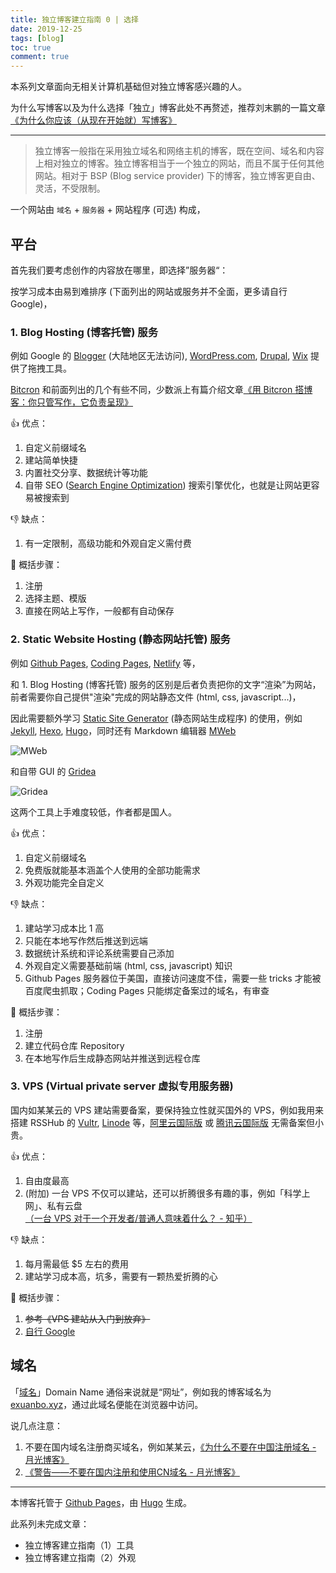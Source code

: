 ```yaml
---
title: 独立博客建立指南 0 | 选择
date: 2019-12-25
tags: [blog]
toc: true
comment: true
---
```


本系列文章面向无相关计算机基础但对独立博客感兴趣的人。

为什么写博客以及为什么选择「独立」博客此处不再赘述，推荐刘末鹏的一篇文章 [《为什么你应该（从现在开始就）写博客》](http://mindhacks.cn/2009/02/15/why-you-should-start-blogging-now/)

---

> 独立博客一般指在采用独立域名和网络主机的博客，既在空间、域名和内容上相对独立的博客。独立博客相当于一个独立的网站，而且不属于任何其他网站。相对于 BSP (Blog service provider) 下的博客，独立博客更自由、灵活，不受限制。

一个网站由 `域名` + `服务器` + 网站程序 (可选) 构成，

## 平台

首先我们要考虑创作的内容放在哪里，即选择”服务器“：

按学习成本由易到难排序 (下面列出的网站或服务并不全面，更多请自行 Google)，

### 1. Blog Hosting (博客托管) 服务

例如 Google 的 [Blogger](https://www.blogger.com/about/?hl=zh-CN) (大陆地区无法访问), [WordPress.com](https://wordpress.com/), [Drupal](https://www.drupal.org/), [Wix](https://www.wix.com/) 提供了拖拽工具。

[Bitcron](https://www.bitcron.com/) 和前面列出的几个有些不同，少数派上有篇介绍文章[《用 Bitcron 搭博客：你只管写作，它负责呈现》
](https://sspai.com/post/40675)

👍 优点：

1. 自定义前缀域名
1. 建站简单快捷
1. 内置社交分享、数据统计等功能
1. 自带 SEO ([Search Engine Optimization](https://zh.wikipedia.org/wiki/%E6%90%9C%E5%B0%8B%E5%BC%95%E6%93%8E%E6%9C%80%E4%BD%B3%E5%8C%96)) 搜索引擎优化，也就是让网站更容易被搜索到

👎 缺点：

1. 有一定限制，高级功能和外观自定义需付费

📝 概括步骤：

1. 注册
1. 选择主题、模版
1. 直接在网站上写作，一般都有自动保存

### 2. Static Website Hosting (静态网站托管) 服务

例如 [Github Pages](https://pages.github.com/), [Coding Pages](https://coding.net/help/doc/pages), [Netlify](https://www.netlify.com/) 等，

和 1. Blog Hosting (博客托管) 服务的区别是后者负责把你的文字“渲染”为网站，前者需要你自己提供"渲染"完成的网站静态文件 (html, css, javascript...)，

因此需要额外学习 [Static Site Generator](https://www.staticgen.com/) (静态网站生成程序) 的使用，例如 [Jekyll](https://jekyllrb.com/), [Hexo](https://hexo.io/), [Hugo](https://gohugo.io/)，同时还有 Markdown 编辑器 [MWeb](https://zh.mweb.im/)

![MWeb](/images/posts/mweb.jpg)

和自带 GUI 的 [Gridea](https://gridea.dev/)

![Gridea](/images/posts/gridea.png)

这两个工具上手难度较低，作者都是国人。

👍 优点：

1. 自定义前缀域名
1. 免费版就能基本涵盖个人使用的全部功能需求
1. 外观功能完全自定义

👎 缺点：

1. 建站学习成本比 1 高
1. 只能在本地写作然后推送到远端
1. 数据统计系统和评论系统需要自己添加
1. 外观自定义需要基础前端 (html, css, javascript) 知识
1. Github Pages 服务器位于美国，直接访问速度不佳，需要一些 tricks 才能被百度爬虫抓取；Coding Pages 只能绑定备案过的域名，有审查

📝 概括步骤：

1. 注册
1. 建立代码仓库 Repository
1. 在本地写作后生成静态网站并推送到远程仓库

### 3. VPS (Virtual private server 虚拟专用服务器)

国内如某某云的 VPS 建站需要备案，要保持独立性就买国外的 VPS，例如我用来搭建 RSSHub 的 [Vultr](https://www.vultr.com/?ref=7802098), [Linode](https://www.linode.com/) 等，[阿里云国际版](https://www.alibabacloud.com/) 或 [腾讯云国际版](https://intl.cloud.tencent.com/) 无需备案但小贵。

👍 优点：

1. 自由度最高
1. (附加) 一台 VPS 不仅可以建站，还可以折腾很多有趣的事，例如「科学上网」、私有云盘  
[（一台 VPS 对于一个开发者/普通人意味着什么？ - 知乎）](https://www.zhihu.com/question/56620173)

👎 缺点：

1. 每月需最低 $5 左右的费用
1. 建站学习成本高，坑多，需要有一颗热爱折腾的心

📝 概括步骤：

1. ~~参考《VPS 建站从入门到放弃》~~
1. [自行 Google](https://www.google.com/search?q=vps%E5%BB%BA%E7%AB%99)

## 域名

「[域名](https://zh.wikipedia.org/wiki/%E5%9F%9F%E5%90%8D)」Domain Name 通俗来说就是“网址”，例如我的博客域名为 [exuanbo.xyz](https://exuanbo.xyz)，通过此域名便能在浏览器中访问。

说几点注意：

1. 不要在国内域名注册商买域名，例如某某云，[《为什么不要在中国注册域名 - 月光博客》](https://www.williamlong.info/archives/4558.html)
1. [《警告——不要在国内注册和使用CN域名 - 月光博客》](https://www.williamlong.info/archives/1654.html)

---

本博客托管于 [Github Pages](https://pages.github.com/)，由 [Hugo](https://gohugo.io/) 生成。

此系列未完成文章：

- 独立博客建立指南（1）工具
- 独立博客建立指南（2）外观
